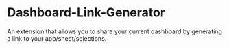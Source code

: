 # Dashboard-Link-Generator
An extension that allows you to share your current dashboard by generating a link to your app/sheet/selections.
